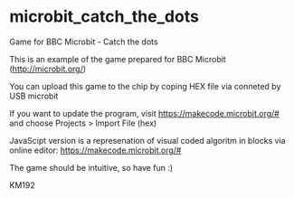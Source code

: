 # microbit_catch_the_dots
Game for BBC Microbit - Catch the dots

This is an example of the game prepared for BBC Microbit (http://microbit.org/)

You can upload this game to the chip by coping HEX file via conneted by USB microbit

If you want to update the program, visit https://makecode.microbit.org/# and choose Projects > Import File (hex)

JavaScipt version is a represenation of visual coded algoritm in blocks via online editor: https://makecode.microbit.org/#

The game should be intuitive, so have fun :)

KM192
